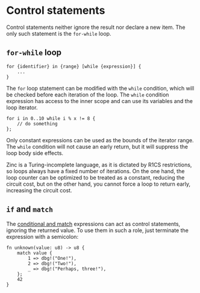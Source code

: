 # Control statements

Control statements neither ignore the result nor declare a new item. The
only such statement is the `for-while` loop.

## `for-while` loop

```rust,no_run,noplaypen
for {identifier} in {range} [while {expression}] {
    ...
}
```

The `for` loop statement can be modified with the `while` condition, which will
be checked before each iteration of the loop. The `while` condition expression
has access to the inner scope and can use its variables and the loop iterator.

```rust,no_run,noplaypen
for i in 0..10 while i % x != 8 {
    // do something
};
```

Only constant expressions can be used as the bounds of the iterator range. The
`while` condition will not cause an early return, but it will suppress the loop
body side effects.

Zinc is a Turing-incomplete language, as it is dictated by R1CS restrictions, so
loops always have a fixed number of iterations. On the one hand, the loop counter
can be optimized to be treated as a constant, reducing the circuit cost, but on
the other hand, you cannot force a loop to return early, increasing the circuit
cost.

## `if` and `match`

The [conditional and match](../07-expressions/03-conditionals.md) expressions
can act as control statements, ignoring the returned value. To use them in such
a role, just terminate the expression with a semicolon:

```rust,no_run,noplaypen
fn unknown(value: u8) -> u8 {
    match value {
        1 => dbg!("One!"),
        2 => dbg!("Two!"),
        _ => dbg!("Perhaps, three!"),
    };
    42
}
```

